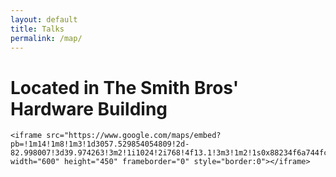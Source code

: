 ```yaml
---
layout: default
title: Talks
permalink: /map/
---
```

<div class="page">

  <h1>Located in The Smith Bros' Hardware Building</h1>

  <div class="google-maps">

    <iframe src="https://www.google.com/maps/embed?pb=!1m14!1m8!1m3!1d3057.529854054809!2d-82.998007!3d39.974263!3m2!1i1024!2i768!4f13.1!3m3!1m2!1s0x88234f6a744fc7b9%3A0xd0c230a717d372f2!2sPillar+Technology+Group+LLC!5e0!3m2!1sen!2sus!4v1408054907645" width="600" height="450" frameborder="0" style="border:0"></iframe>  
  
  </div>

</div>